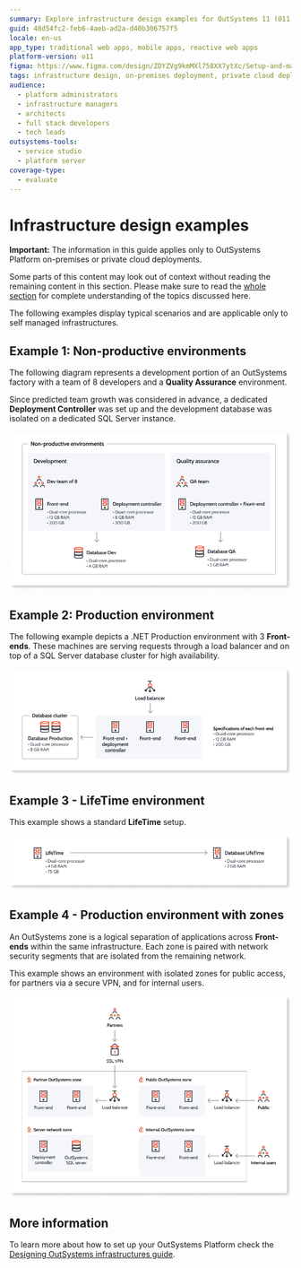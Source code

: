 ```yaml
---
summary: Explore infrastructure design examples for OutSystems 11 (O11) tailored for on-premises or private cloud deployments.
guid: 48d54fc2-feb6-4aeb-ad2a-d40b306757f5
locale: en-us
app_type: traditional web apps, mobile apps, reactive web apps
platform-version: o11
figma: https://www.figma.com/design/ZDYZVg9kmMXl758XX7ytXc/Setup-and-maintain-your-OutSystems-Infrastructure?node-id=3011-805&t=GvLiKHXITRsPv8hn-1
tags: infrastructure design, on-premises deployment, private cloud deployment, high availability, sql server
audience:
  - platform administrators
  - infrastructure managers
  - architects
  - full stack developers
  - tech leads
outsystems-tools:
  - service studio
  - platform server
coverage-type:
  - evaluate
---
```


# Infrastructure design examples

<div class="info" markdown="1">

**Important:** The information in this guide applies only to OutSystems Platform on-premises or private cloud deployments.

</div>

<div class="info" markdown="1">

Some parts of this content may look out of context without reading the remaining content in this section. Please make sure to read the [whole section](https://success.outsystems.com/Support/Enterprise_Customers/Maintenance_and_Operations/Designing_OutSystems_Infrastructures) for complete understanding of the topics discussed here.

</div>

The following examples display typical scenarios and are applicable only to self managed infrastructures.

## Example 1: Non-productive environments

The following diagram represents a development portion of an OutSystems  factory with a team of 8 developers and a **Quality Assurance** environment.

Since predicted team growth was considered in advance, a dedicated **Deployment Controller** was set up and the development database was isolated on a dedicated SQL Server instance.

![Diagram of a non-productive OutSystems infrastructure with development and quality assurance environments, including a dedicated deployment controller and isolated databases.](images/infra-design-example1-diag.png "Non-productive Environments Infrastructure Diagram")

## Example 2: Production environment

The following example depicts a .NET Production environment with 3 **Front-ends**. These machines are serving requests through a load balancer and on top of a SQL Server database cluster for high availability.

![Diagram of a .NET production environment for OutSystems with three front-ends, a load balancer, and a SQL Server database cluster for high availability.](images/infra-design-example2-diag.png "Production Environment Infrastructure Diagram")

## Example 3 - LifeTime environment

This example shows a standard **LifeTime** setup.

![Diagram showing a standard LifeTime setup for OutSystems with a front-end server and a dedicated database server.](images/infra-design-example3-diag.png "LifeTime Environment Infrastructure Diagram")

## Example 4 - Production environment with zones

An OutSystems zone is a logical separation of applications across **Front-ends** within the same infrastructure. Each zone is paired with network security segments that are isolated from the remaining network.

This example shows an environment with isolated zones for public access, for partners via a secure VPN, and for internal users.

![Diagram of an OutSystems production environment with isolated zones for public access, partners via secure VPN, and internal users, including front-ends and load balancers.](images/infra-design-example4-diag.png "Production Environment with Zones Infrastructure Diagram")

## More information

To learn more about how to set up your OutSystems Platform check the [Designing OutSystems infrastructures guide](https://success.outsystems.com/Support/Enterprise_Customers/Maintenance_and_Operations/Designing_OutSystems_Infrastructures).
